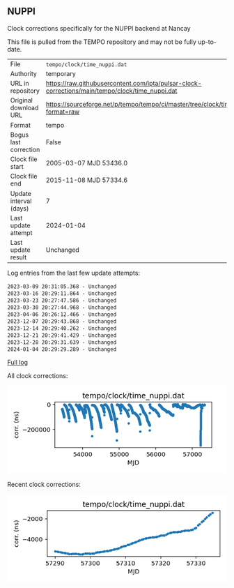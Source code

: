 
## NUPPI

Clock corrections specifically for the NUPPI backend at Nancay

This file is pulled from the TEMPO repository and may not be fully
up-to-date.

|     |     |
|:--- |:--- |
| File | `tempo/clock/time_nuppi.dat` |
| Authority | temporary |
| URL in repository | <https://raw.githubusercontent.com/ipta/pulsar-clock-corrections/main/tempo/clock/time_nuppi.dat> |
| Original download URL | <https://sourceforge.net/p/tempo/tempo/ci/master/tree/clock/time_nuppi.dat?format=raw> |
| Format | tempo |
| Bogus last correction | False |
| Clock file start | 2005-03-07 MJD 53436.0 |
| Clock file end | 2015-11-08 MJD 57334.6 |
| Update interval (days) | 7 |
| Last update attempt | 2024-01-04 |
| Last update result | Unchanged |

Log entries from the last few update attempts:
```
2023-03-09 20:31:05.368 - Unchanged
2023-03-16 20:29:11.864 - Unchanged
2023-03-23 20:27:47.586 - Unchanged
2023-03-30 20:27:44.968 - Unchanged
2023-04-06 20:26:12.466 - Unchanged
2023-12-07 20:29:43.868 - Unchanged
2023-12-14 20:29:40.262 - Unchanged
2023-12-21 20:29:41.429 - Unchanged
2023-12-28 20:29:31.639 - Unchanged
2024-01-04 20:29:29.289 - Unchanged
```
[Full log](https://raw.githubusercontent.com/ipta/pulsar-clock-corrections/main/log/tempo/clock/time_nuppi.dat.log)


All clock corrections:

![plot of all clock corrections](time_nuppi.dat.png "All corrections")

Recent clock corrections:

![plot of recent clock corrections](time_nuppi.dat.short.png "Recent corrections")

